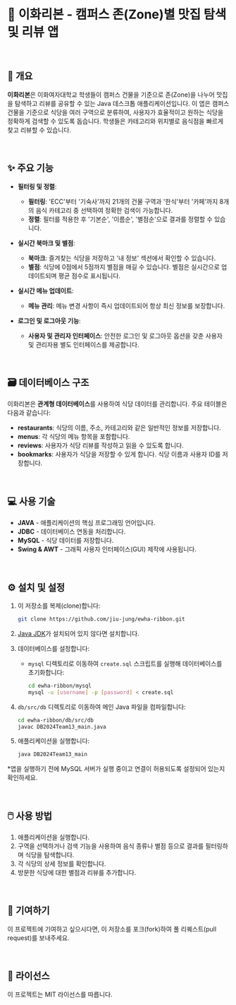 # 🎀 이화리본 - 캠퍼스 존(Zone)별 맛집 탐색 및 리뷰 앱

<br>

## 📖 개요

**이화리본**은 이화여자대학교 학생들이 캠퍼스 건물을 기준으로 존(Zone)을 나누어 맛집을 탐색하고 리뷰를 공유할 수 있는 Java 데스크톱 애플리케이션입니다. 이 앱은 캠퍼스 건물을 기준으로 식당을 여러 구역으로 분류하여, 사용자가 효율적이고 원하는 식당을 정확하게 검색할 수 있도록 돕습니다. 학생들은 카테고리와 위치별로 음식점을 빠르게 찾고 리뷰할 수 있습니다.

<br>

## ✨ 주요 기능

  - **필터링 및 정렬**:

      - **필터링**: 'ECC'부터 '기숙사'까지 21개의 건물 구역과 '한식'부터 '카페'까지 8개의 음식 카테고리 중 선택하여 정확한 검색이 가능합니다.
      - **정렬**: 필터를 적용한 후 '기본순', '이름순', '별점순'으로 결과를 정렬할 수 있습니다.

  - **실시간 북마크 및 별점**:

      - **북마크**: 즐겨찾는 식당을 저장하고 '내 정보' 섹션에서 확인할 수 있습니다.
      - **별점**: 식당에 0점에서 5점까지 별점을 매길 수 있습니다. 별점은 실시간으로 업데이트되며 평균 점수로 표시됩니다.

  - **실시간 메뉴 업데이트**:

      - **메뉴 관리**: 메뉴 변경 사항이 즉시 업데이트되어 항상 최신 정보를 보장합니다.

  - **로그인 및 로그아웃 기능**:

      - **사용자 및 관리자 인터페이스**: 안전한 로그인 및 로그아웃 옵션을 갖춘 사용자 및 관리자용 별도 인터페이스를 제공합니다.
   

<br>


## 🗃️ 데이터베이스 구조

이화리본은 **관계형 데이터베이스**를 사용하여 식당 데이터를 관리합니다. 주요 테이블은 다음과 같습니다:

  - **restaurants**: 식당의 이름, 주소, 카테고리와 같은 일반적인 정보를 저장합니다.
  - **menus**: 각 식당의 메뉴 항목을 포함합니다.
  - **reviews**: 사용자가 식당 리뷰를 작성하고 읽을 수 있도록 합니다.
  - **bookmarks**: 사용자가 식당을 저장할 수 있게 합니다. 식당 이름과 사용자 ID를 저장합니다.


<br>


## 💻 사용 기술

  - **JAVA** - 애플리케이션의 핵심 프로그래밍 언어입니다.
  - **JDBC** - 데이터베이스 연동을 처리합니다.
  - **MySQL** - 식당 데이터를 저장합니다.
  - **Swing & AWT** - 그래픽 사용자 인터페이스(GUI) 제작에 사용됩니다.

<br>


## ⚙️ 설치 및 설정

1.  이 저장소를 복제(clone)합니다:

    ```bash
    git clone https://github.com/jiu-jung/ewha-ribbon.git
    ```

2.  [Java JDK](https://www.oracle.com/java/technologies/javase-downloads.html)가 설치되어 있지 않다면 설치합니다.

3.  데이터베이스를 설정합니다:

      - `mysql` 디렉토리로 이동하여 `create.sql` 스크립트를 실행해 데이터베이스를 초기화합니다:
        ```bash
        cd ewha-ribbon/mysql
        mysql -u [username] -p [password] < create.sql
        ```

4.  `db/src/db` 디렉토리로 이동하여 메인 Java 파일을 컴파일합니다:

    ```bash
    cd ewha-ribbon/db/src/db
    javac DB2024Team13_main.java
    ```

5.  애플리케이션을 실행합니다:

    ```bash
    java DB2024Team13_main
    ```

*앱을 실행하기 전에 MySQL 서버가 실행 중이고 연결이 허용되도록 설정되어 있는지 확인하세요.

<br>


## 🖱️ 사용 방법

1.  애플리케이션을 실행합니다.
2.  구역을 선택하거나 검색 기능을 사용하여 음식 종류나 별점 등으로 결과를 필터링하며 식당을 탐색합니다.
3.  각 식당의 상세 정보를 확인합니다.
4.  방문한 식당에 대한 별점과 리뷰를 추가합니다.


<br>


## 🤝 기여하기

이 프로젝트에 기여하고 싶으시다면, 이 저장소를 포크(fork)하여 풀 리퀘스트(pull request)를 보내주세요.

<br>


## 📄 라이선스

이 프로젝트는 MIT 라이선스를 따릅니다.

